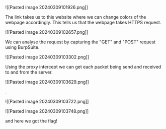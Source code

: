 ![[Pasted image 20240309101926.png]]

The link takes us to this website where we can change colors of the webpage accordingly. This tells us that the webpage takes HTTPS request.

![[Pasted image 20240309102657.png]]

We can analyse the request by capturing the "GET" and "POST" request using BurpSuite.

![[Pasted image 20240309103302.png]]

Using the proxy intercept we can get each packet being send and received to and from the server.

![[Pasted image 20240309103629.png]]

.

![[Pasted image 20240309103722.png]]

![[Pasted image 20240309103748.png]]

and here we got the flag!
```

```